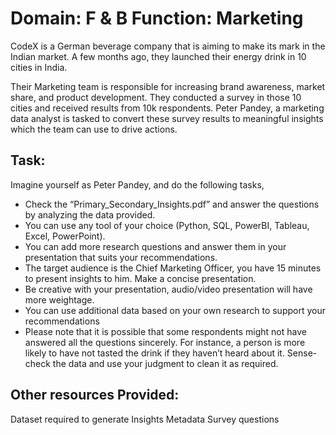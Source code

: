 # Domain: F & B   Function: Marketing  

CodeX is a German beverage company that is aiming to make its mark in the Indian market. A few months ago, they launched their energy drink in 10 cities in India.

Their Marketing team is responsible for increasing brand awareness, market share, and product development. They conducted a survey in those 10 cities and received results from 10k respondents. Peter Pandey, a marketing data analyst is tasked to convert these survey results to meaningful insights which the team can use to drive actions.

## Task:

Imagine yourself as Peter Pandey, and do the following tasks,

- Check the “Primary_Secondary_Insights.pdf” and answer the questions by analyzing the data provided.
- You can use any tool of your choice (Python, SQL, PowerBI, Tableau, Excel, PowerPoint).
- You can add more research questions and answer them in your presentation that suits your recommendations.
- The target audience is the Chief Marketing Officer, you have 15 minutes to present insights to him. Make a concise presentation.
- Be creative with your presentation, audio/video presentation will have more weightage.
- You can use additional data based on your own research to support your recommendations
- Please note that it is possible that some respondents might not have answered all the questions sincerely. For instance, a person is more likely to have not tasted the drink if they haven’t heard about it. Sense-check the data and use your judgment to clean it as required.

## Other resources Provided:

Dataset required to generate Insights
Metadata
Survey questions
